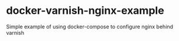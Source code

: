 # docker-varnish-nginx-example
Simple example of using docker-compose to configure nginx behind varnish 
